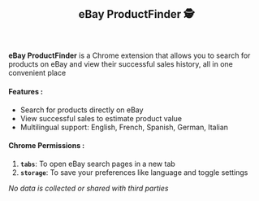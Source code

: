 ## <p align="center">eBay ProductFinder 🕵️</p>

</br>

**eBay ProductFinder** is a Chrome extension that allows you to search for products on eBay and view their successful sales history, all in one convenient place

#### Features :

- Search for products directly on eBay
- View successful sales to estimate product value
- Multilingual support: English, French, Spanish, German, Italian

#### Chrome Permissions :

1. **`tabs`**: To open eBay search pages in a new tab
2. **`storage`**: To save your preferences like language and toggle settings

_No data is collected or shared with third parties_
